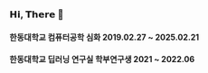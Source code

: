 ### 𝗛𝗶, 𝗧𝗵𝗲𝗿𝗲 👋

#### 한동대학교 컴퓨터공학 심화 2019.02.27 ~ 2025.02.21
#### 한동대학교 딥러닝 연구실 학부연구생 2021 ~ 2022.06

<!--
**cypark728/cypark728** is a ✨ _special_ ✨ repository because its `README.md` (this file) appears on your GitHub profile.

Here are some ideas to get you started:

- 🔭 I’m currently working on ...
- 🌱 I’m currently learning ...
- 👯 I’m looking to collaborate on ...
- 🤔 I’m looking for help with ...
- 💬 Ask me about ...
- 📫 How to reach me: ...
- 😄 Pronouns: ...
- ⚡ Fun fact: ...
-->
